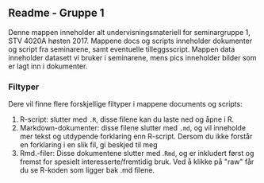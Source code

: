 ## Readme - Gruppe 1

Denne mappen inneholder alt undervisningsmateriell for seminargruppe 1, STV 4020A høsten 2017. Mappene docs og scripts inneholder dokumenter og script fra seminarene, samt eventuelle tilleggsscript. Mappen data inneholder datasett vi bruker i seminarene, mens pics inneholder bilder som er lagt inn i dokumenter.

### Filtyper
Dere vil finne flere forskjellige filtyper i mappene documents og scripts:

1. R-script: slutter med `.R`, disse filene kan du laste ned og åpne i R. 
2. Markdown-dokumenter: disse filene slutter med `.md`, og vil inneholde mer tekst og utdypende forklaring enn R-script. Dersom du ikke forstår en forklaring i en slik fil, gi beskjed til meg
3. Rmd.-filer: Disse dokumentene slutter med .`Rmd`, og er inkludert først og fremst for spesielt interesserte/fremtidig bruk. Ved å klikke på "raw" får du se R-koden som ligger bak .md filene.

